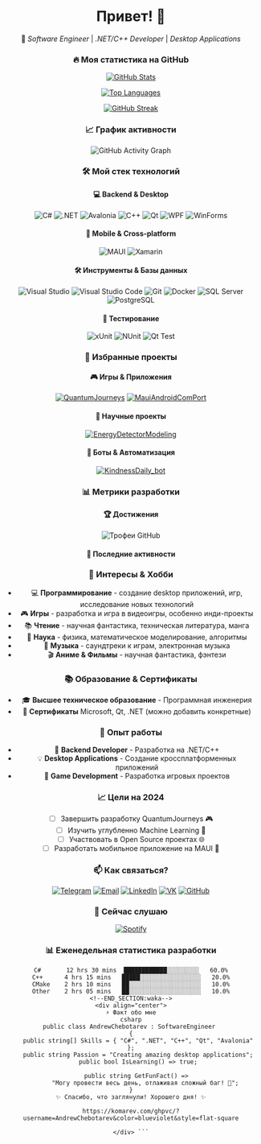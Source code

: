 <div align="center">

# Привет! 👋  
🚀 *Software Engineer* | *.NET/C++ Developer* | *Desktop Applications*

### 🔥 **Моя статистика на GitHub**  
[![GitHub Stats](https://github-readme-stats.vercel.app/api?username=AndrewChebotarev&show_icons=true&theme=radical&hide_border=true&count_private=true&include_all_commits=true)](https://github.com/AndrewChebotarev)  

[![Top Languages](https://github-readme-stats.vercel.app/api/top-langs/?username=AndrewChebotarev&layout=compact&theme=radical&hide_border=true&langs_count=8)](https://github.com/AndrewChebotarev)

[![GitHub Streak](https://streak-stats.demolab.com/?user=AndrewChebotarev&theme=radical&hide_border=true)](https://git.io/streak-stats)

### 📈 **График активности**  
![GitHub Activity Graph](https://github-readme-activity-graph.vercel.app/graph?username=AndrewChebotarev&theme=github-dark&hide_border=true&area=true&custom_title=Моя%20активность%20на%20GitHub)  

### 🛠 **Мой стек технологий**  

#### 💻 **Backend & Desktop**
![C#](https://img.shields.io/badge/-C%23-239120?logo=c-sharp&logoColor=white)
![.NET](https://img.shields.io/badge/-.NET-512BD4?logo=.net&logoColor=white)
![Avalonia](https://img.shields.io/badge/-Avalonia-FF3D00?logo=avalonia&logoColor=white)
![C++](https://img.shields.io/badge/-C++-00599C?logo=c%2B%2B&logoColor=white)
![Qt](https://img.shields.io/badge/-Qt-41CD52?logo=qt&logoColor=white)
![WPF](https://img.shields.io/badge/-WPF-5C2D91?logo=.net&logoColor=white)
![WinForms](https://img.shields.io/badge/-WinForms-5C2D91?logo=.net&logoColor=white)

#### 📱 **Mobile & Cross-platform**
![MAUI](https://img.shields.io/badge/-.NET%20MAUI-512BD4?logo=.net&logoColor=white)
![Xamarin](https://img.shields.io/badge/-Xamarin-3498DB?logo=xamarin&logoColor=white)

#### 🛠 **Инструменты & Базы данных**
![Visual Studio](https://img.shields.io/badge/-Visual%20Studio-5C2D91?logo=visual-studio&logoColor=white)
![Visual Studio Code](https://img.shields.io/badge/-VS%20Code-007ACC?logo=visual-studio-code&logoColor=white)
![Git](https://img.shields.io/badge/-Git-F05032?logo=git&logoColor=white)
![Docker](https://img.shields.io/badge/-Docker-2496ED?logo=docker&logoColor=white)
![SQL Server](https://img.shields.io/badge/-SQL%20Server-CC2927?logo=microsoft-sql-server&logoColor=white)
![PostgreSQL](https://img.shields.io/badge/-PostgreSQL-336791?logo=postgresql&logoColor=white)

#### 🧪 **Тестирование**
![xUnit](https://img.shields.io/badge/-xUnit-100000?logo=.net&logoColor=white)
![NUnit](https://img.shields.io/badge/-NUnit-100000?logo=.net&logoColor=white)
![Qt Test](https://img.shields.io/badge/-Qt%20Test-41CD52?logo=qt&logoColor=white)

### 🌟 **Избранные проекты**

#### 🎮 **Игры & Приложения**
[![QuantumJourneys](https://github-readme-stats.vercel.app/api/pin/?username=AndrewChebotarev&repo=QuantumJourneys&theme=radical)](https://github.com/AndrewChebotarev/QuantumJourneys)
[![MauiAndroidComPort](https://github-readme-stats.vercel.app/api/pin/?username=AndrewChebotarev&repo=MauiAndroidComPort&theme=radical)](https://github.com/AndrewChebotarev/MauiAndroidComPort)

#### 🔬 **Научные проекты**
[![EnergyDetectorModeling](https://github-readme-stats.vercel.app/api/pin/?username=AndrewChebotarev&repo=EnergyDetectorModeling&theme=radical)](https://github.com/AndrewChebotarev/EnergyDetectorModeling)

#### 🤖 **Боты & Автоматизация**
[![KindnessDaily_bot](https://github-readme-stats.vercel.app/api/pin/?username=AndrewChebotarev&repo=KindnessDaily_bot&theme=radical)](https://github.com/AndrewChebotarev/KindnessDaily_bot)

### 📊 **Метрики разработки**

#### 🏆 **Достижения**
![Трофеи GitHub](https://github-profile-trophy.vercel.app/?username=AndrewChebotarev&theme=radical&no-frame=true&row=2&column=4)

#### 📝 **Последние активности**
<!--START_SECTION:activity-->
<!-- Здесь можно добавить автоматическое обновление активности -->
<!--END_SECTION:activity-->

### 🎨 **Интересы & Хобби**
- 💻 **Программирование** - создание desktop приложений, игр, исследование новых технологий
- 🎮 **Игры** - разработка и игра в видеоигры, особенно инди-проекты
- 📚 **Чтение** - научная фантастика, техническая литература, манга
- 🔬 **Наука** - физика, математическое моделирование, алгоритмы
- 🎵 **Музыка** - саундтреки к играм, электронная музыка
- 🎬 **Аниме & Фильмы** - научная фантастика, фэнтези

### 📚 **Образование & Сертификаты**
- 🎓 **Высшее техническое образование** - Программная инженерия
- 📜 **Сертификаты** Microsoft, Qt, .NET (можно добавить конкретные)

### 💼 **Опыт работы**
- 🏢 **Backend Developer** - Разработка на .NET/C++
- 💡 **Desktop Applications** - Создание кроссплатформенных приложений
- 🎯 **Game Development** - Разработка игровых проектов

### 📈 **Цели на 2024**
- [ ] Завершить разработку QuantumJourneys 🎮
- [ ] Изучить углубленно Machine Learning 🤖
- [ ] Участвовать в Open Source проектах 🌐
- [ ] Разработать мобильное приложение на MAUI 📱

### 📫 **Как связаться?**  

[![Telegram](https://img.shields.io/badge/-Telegram-26A5E4?style=for-the-badge&logo=telegram&logoColor=white)](https://t.me/ChebHit)
[![Email](https://img.shields.io/badge/-Email-D14836?style=for-the-badge&logo=gmail&logoColor=white)](mailto:wizi48wizi@gmail.com)
[![LinkedIn](https://img.shields.io/badge/-LinkedIn-0077B5?style=for-the-badge&logo=linkedin&logoColor=white)](https://linkedin.com/in/andrewchebotarev)
[![VK](https://img.shields.io/badge/-VK-0077FF?style=for-the-badge&logo=vk&logoColor=white)](https://vk.com/your_profile)
[![GitHub](https://img.shields.io/badge/-GitHub-181717?style=for-the-badge&logo=github&logoColor=white)](https://github.com/AndrewChebotarev)

### 🎵 **Сейчас слушаю**
[![Spotify](https://spotify-now-playing-git-main-andrewchebotarevs-projects.vercel.app/api/spotify)](https://open.spotify.com/user/your_id)

### 📊 **Еженедельная статистика разработки**
<!--START_SECTION:waka-->
```text
C#       12 hrs 30 mins  ████████████░░░░░░░░░   60.0%
C++      4 hrs 15 mins   █████░░░░░░░░░░░░░░░░░   20.0%
CMake    2 hrs 10 mins   ██░░░░░░░░░░░░░░░░░░░░   10.0%
Other    2 hrs 05 mins   ██░░░░░░░░░░░░░░░░░░░░   10.0%
<!--END_SECTION:waka-->
<div align="center">
⚡ Факт обо мне
csharp
public class AndrewChebotarev : SoftwareEngineer 
{
    public string[] Skills = { "C#", ".NET", "C++", "Qt", "Avalonia" };
    public string Passion = "Creating amazing desktop applications";
    public bool IsLearning() => true;
    
    public string GetFunFact() => 
        "Могу провести весь день, отлаживая сложный баг! 🐛";
}
✨ Спасибо, что заглянули! Хорошего дня! ✨

https://komarev.com/ghpvc/?username=AndrewChebotarev&color=blueviolet&style=flat-square

</div> ```
